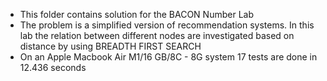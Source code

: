 - This folder contains solution for the BACON Number Lab
- The problem is a simplified version of recommendation systems. In this lab the relation between different nodes are investigated based on distance by using BREADTH FIRST SEARCH 
- On an Apple Macbook Air M1/16 GB/8C - 8G system 17 tests are done in 12.436 seconds 
